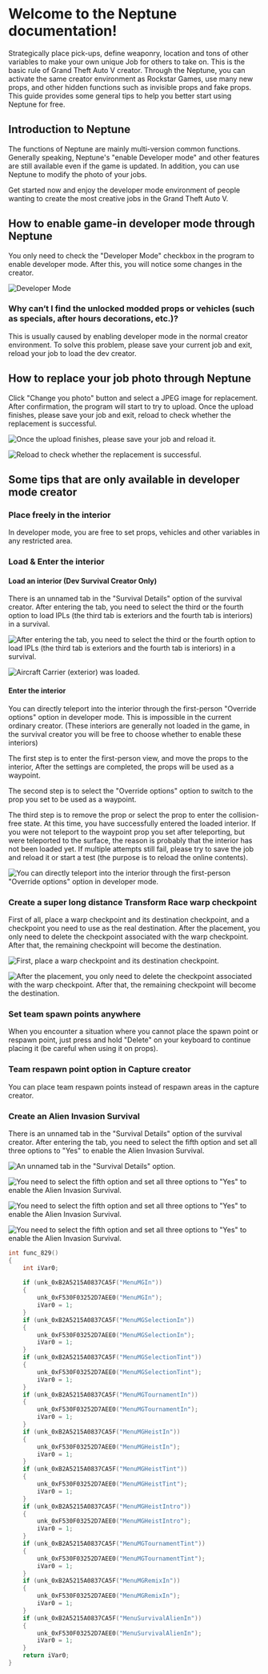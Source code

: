 # Welcome to the Neptune documentation!

Strategically place pick-ups, define weaponry, location and tons of other variables to make your own unique Job for others to take on. This is the basic rule of Grand Theft Auto V creator. Through the Neptune, you can activate the same creator environment as Rockstar Games, use many new props, and other hidden functions such as invisible props and fake props. This guide provides some general tips to help you better start using Neptune for free.

## Introduction to Neptune

The functions of Neptune are mainly multi-version common functions. Generally speaking, Neptune's "enable Developer mode" and other features are still available even if the game is updated. In addition, you can use Neptune to modify the photo of your jobs.

Get started now and enjoy the developer mode environment of people wanting to create the most creative jobs in the Grand Theft Auto V.

## How to enable game-in developer mode through Neptune

You only need to check the "Developer Mode" checkbox in the program to enable developer mode. After this, you will notice some changes in the creator.

![Developer Mode](https://www.neptune.work/images/upload/dev-creator-interface.jpg)

### Why can’t I find the unlocked modded props or vehicles (such as specials, after hours decorations, etc.)?

This is usually caused by enabling developer mode in the normal creator environment. To solve this problem, please save your current job and exit, reload your job to load the dev creator.

## How to replace your job photo through Neptune

Click "Change you photo" button and select a JPEG image for replacement. After confirmation, the program will start to try to upload. Once the upload finishes, please save your job and exit, reload to check whether the replacement is successful.

![Once the upload finishes, please save your job and reload it.](https://www.neptune.work/images/upload/replacejobphoto-1.jpg)

![Reload to check whether the replacement is successful.](https://www.neptune.work/images/upload/replacejobphoto-2.jpg)

## Some tips that are only available in developer mode creator

### Place freely in the interior

In developer mode, you are free to set props, vehicles and other variables in any restricted area.

### Load & Enter the interior

#### Load an interior (Dev Survival Creator Only)

There is an unnamed tab in the "Survival Details" option of the survival creator. After entering the tab, you need to select the third or the fourth option to load IPLs (the third tab is exteriors and the fourth tab is interiors) in a survival.

![After entering the tab, you need to select the third or the fourth option to load IPLs (the third tab is exteriors and the fourth tab is interiors) in a survival.
](https://www.neptune.work/images/upload/survivaliplsoptions.jpg)

![Aircraft Carrier (exterior) was loaded.](https://www.neptune.work/images/upload/survivalenableaircraftcarrier.jpg)

#### Enter the interior
You can directly teleport into the interior through the first-person "Override options" option in developer mode. This is impossible in the current ordinary creator. (These interiors are generally not loaded in the game, in the survival creator you will be free to choose whether to enable these interiors)

The first step is to enter the first-person view, and move the props to the interior, After the settings are completed, the props will be used as a waypoint.

The second step is to select the "Override options" option to switch to the prop you set to be used as a waypoint.

The third step is to remove the prop or select the prop to enter the collision-free state. At this time, you have successfully entered the loaded interior. If you were not teleport to the waypoint prop you set after teleporting, but were teleported to the surface, the reason is probably that the interior has not been loaded yet. If multiple attempts still fail, please try to save the job and reload it or start a test (the purpose is to reload the online contents).

![You can directly teleport into the interior through the first-person "Override options" option in developer mode.](https://www.neptune.work/images/upload/teleporttointerior.jpg)

### Create a super long distance Transform Race warp checkpoint

First of all, place a warp checkpoint and its destination checkpoint, and a checkpoint you need to use as the real destination. After the placement, you only need to delete the checkpoint associated with the warp checkpoint. After that, the remaining checkpoint will become the destination.

![First, place a warp checkpoint and its destination checkpoint.](https://www.neptune.work/images/upload/placesuperlongwarpcheckpoint-1.jpg)

![After the placement, you only need to delete the checkpoint associated with the warp checkpoint. After that, the remaining checkpoint will become the destination.](https://www.neptune.work/images/upload/placesuperlongwarpcheckpoint-2.jpg)

### Set team spawn points anywhere

When you encounter a situation where you cannot place the spawn point or respawn point, just press and hold "Delete" on your keyboard to continue placing it (be careful when using it on props).

### Team respawn point option in Capture creator

You can place team respawn points instead of respawn areas in the capture creator.

### Create an Alien Invasion Survival

There is an unnamed tab in the "Survival Details" option of the survival creator. After entering the tab, you need to select the fifth option and set all three options to "Yes" to enable the Alien Invasion Survival.

![An unnamed tab in the "Survival Details" option.](https://www.neptune.work/images/upload/survival-dev-options.jpg)

![You need to select the fifth option and set all three options to "Yes" to enable the Alien Invasion Survival.](https://www.neptune.work/images/upload/menusurvivalalienin.jpg)

![You need to select the fifth option and set all three options to "Yes" to enable the Alien Invasion Survival.](https://www.neptune.work/images/upload/enablealiensurvival.jpg)

![You need to select the fifth option and set all three options to "Yes" to enable the Alien Invasion Survival.](https://www.neptune.work/images/upload/aliensurvivalstart.jpg)

```c
int func_829()
{
    int iVar0;
    
    if (unk_0xB2A5215A0837CA5F("MenuMGIn"))
    {
        unk_0xF530F03252D7AEE0("MenuMGIn");
        iVar0 = 1;
    }
    if (unk_0xB2A5215A0837CA5F("MenuMGSelectionIn"))
    {
        unk_0xF530F03252D7AEE0("MenuMGSelectionIn");
        iVar0 = 1;
    }
    if (unk_0xB2A5215A0837CA5F("MenuMGSelectionTint"))
    {
        unk_0xF530F03252D7AEE0("MenuMGSelectionTint");
        iVar0 = 1;
    }
    if (unk_0xB2A5215A0837CA5F("MenuMGTournamentIn"))
    {
        unk_0xF530F03252D7AEE0("MenuMGTournamentIn");
        iVar0 = 1;
    }
    if (unk_0xB2A5215A0837CA5F("MenuMGHeistIn"))
    {
        unk_0xF530F03252D7AEE0("MenuMGHeistIn");
        iVar0 = 1;
    }
    if (unk_0xB2A5215A0837CA5F("MenuMGHeistTint"))
    {
        unk_0xF530F03252D7AEE0("MenuMGHeistTint");
        iVar0 = 1;
    }
    if (unk_0xB2A5215A0837CA5F("MenuMGHeistIntro"))
    {
        unk_0xF530F03252D7AEE0("MenuMGHeistIntro");
        iVar0 = 1;
    }
    if (unk_0xB2A5215A0837CA5F("MenuMGTournamentTint"))
    {
        unk_0xF530F03252D7AEE0("MenuMGTournamentTint");
        iVar0 = 1;
    }
    if (unk_0xB2A5215A0837CA5F("MenuMGRemixIn"))
    {
        unk_0xF530F03252D7AEE0("MenuMGRemixIn");
        iVar0 = 1;
    }
    if (unk_0xB2A5215A0837CA5F("MenuSurvivalAlienIn"))
    {
        unk_0xF530F03252D7AEE0("MenuSurvivalAlienIn");
        iVar0 = 1;
    }
    return iVar0;
}
```
